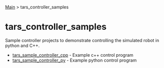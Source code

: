 [Main](../README.md) > tars_controller_samples

# tars_controller_samples

Sample controller projects to demonstrate controlling the simulated robot in python and C++.

+ [tars_sample_controller_cpp](tars_sample_controller_cpp/README.md) - Example c++ control program
+ [tars_sample_controller_py](tars_sample_controller_py/README.md) - Example python control program